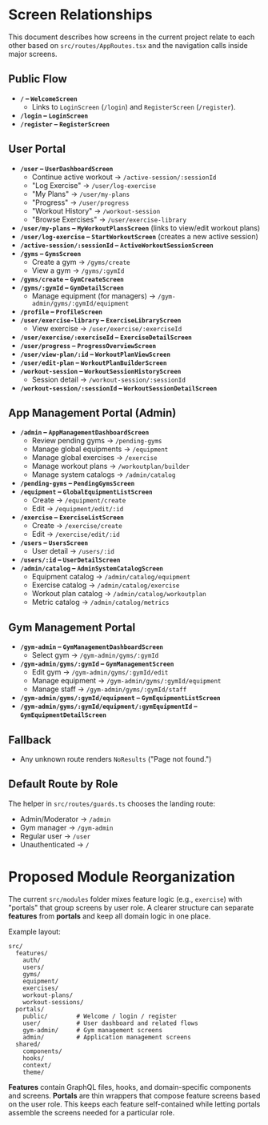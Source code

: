 # Screen Relationships

This document describes how screens in the current project relate to each other based on `src/routes/AppRoutes.tsx` and the navigation calls inside major screens.

## Public Flow
- **`/` – `WelcomeScreen`**
  - Links to `LoginScreen` (`/login`) and `RegisterScreen` (`/register`).
- **`/login` – `LoginScreen`**
- **`/register` – `RegisterScreen`**

## User Portal
- **`/user` – `UserDashboardScreen`**
  - Continue active workout → `/active-session/:sessionId`
  - "Log Exercise" → `/user/log-exercise`
  - "My Plans" → `/user/my-plans`
  - "Progress" → `/user/progress`
  - "Workout History" → `/workout-session`
  - "Browse Exercises" → `/user/exercise-library`
- **`/user/my-plans` – `MyWorkoutPlansScreen`** (links to view/edit workout plans)
- **`/user/log-exercise` – `StartWorkoutScreen`** (creates a new active session)
- **`/active-session/:sessionId` – `ActiveWorkoutSessionScreen`**
- **`/gyms` – `GymsScreen`**
  - Create a gym → `/gyms/create`
  - View a gym → `/gyms/:gymId`
- **`/gyms/create` – `GymCreateScreen`**
- **`/gyms/:gymId` – `GymDetailScreen`**
  - Manage equipment (for managers) → `/gym-admin/gyms/:gymId/equipment`
- **`/profile` – `ProfileScreen`**
- **`/user/exercise-library` – `ExerciseLibraryScreen`**
  - View exercise → `/user/exercise/:exerciseId`
- **`/user/exercise/:exerciseId` – `ExerciseDetailScreen`**
- **`/user/progress` – `ProgressOverviewScreen`**
- **`/user/view-plan/:id` – `WorkoutPlanViewScreen`**
- **`/user/edit-plan` – `WorkoutPlanBuilderScreen`**
- **`/workout-session` – `WorkoutSessionHistoryScreen`**
  - Session detail → `/workout-session/:sessionId`
- **`/workout-session/:sessionId` – `WorkoutSessionDetailScreen`**

## App Management Portal (Admin)
- **`/admin` – `AppManagementDashboardScreen`**
  - Review pending gyms → `/pending-gyms`
  - Manage global equipments → `/equipment`
  - Manage global exercises → `/exercise`
  - Manage workout plans → `/workoutplan/builder`
  - Manage system catalogs → `/admin/catalog`
- **`/pending-gyms` – `PendingGymsScreen`**
- **`/equipment` – `GlobalEquipmentListScreen`**
  - Create → `/equipment/create`
  - Edit → `/equipment/edit/:id`
- **`/exercise` – `ExerciseListScreen`**
  - Create → `/exercise/create`
  - Edit → `/exercise/edit/:id`
- **`/users` – `UsersScreen`**
  - User detail → `/users/:id`
- **`/users/:id` – `UserDetailScreen`**
- **`/admin/catalog` – `AdminSystemCatalogScreen`**
  - Equipment catalog → `/admin/catalog/equipment`
  - Exercise catalog → `/admin/catalog/exercise`
  - Workout plan catalog → `/admin/catalog/workoutplan`
  - Metric catalog → `/admin/catalog/metrics`

## Gym Management Portal
- **`/gym-admin` – `GymManagementDashboardScreen`**
  - Select gym → `/gym-admin/gyms/:gymId`
- **`/gym-admin/gyms/:gymId` – `GymManagementScreen`**
  - Edit gym → `/gym-admin/gyms/:gymId/edit`
  - Manage equipment → `/gym-admin/gyms/:gymId/equipment`
  - Manage staff → `/gym-admin/gyms/:gymId/staff`
- **`/gym-admin/gyms/:gymId/equipment` – `GymEquipmentListScreen`**
- **`/gym-admin/gyms/:gymId/equipment/:gymEquipmentId` – `GymEquipmentDetailScreen`**

## Fallback
- Any unknown route renders `NoResults` ("Page not found.")

## Default Route by Role
The helper in `src/routes/guards.ts` chooses the landing route:
- Admin/Moderator → `/admin`
- Gym manager → `/gym-admin`
- Regular user → `/user`
- Unauthenticated → `/`

# Proposed Module Reorganization
The current `src/modules` folder mixes feature logic (e.g., `exercise`) with "portals" that group screens by user role. A clearer structure can separate **features** from **portals** and keep all domain logic in one place.

Example layout:

```
src/
  features/
    auth/
    users/
    gyms/
    equipment/
    exercises/
    workout-plans/
    workout-sessions/
  portals/
    public/        # Welcome / login / register
    user/          # User dashboard and related flows
    gym-admin/     # Gym management screens
    admin/         # Application management screens
  shared/
    components/
    hooks/
    context/
    theme/
```

**Features** contain GraphQL files, hooks, and domain-specific components and screens. **Portals** are thin wrappers that compose feature screens based on the user role. This keeps each feature self-contained while letting portals assemble the screens needed for a particular role.
